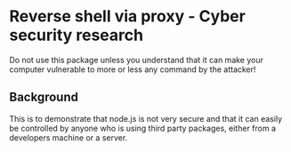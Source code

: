 # Reverse shell via proxy - Cyber security research

Do not use this package unless you understand that it can make your computer vulnerable to more or less any command by the attacker!

## Background

This is to demonstrate that node.js is not very secure and that it can easily be controlled by anyone who is using third party packages, either from a developers machine or a server.

